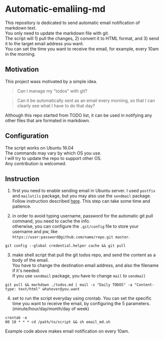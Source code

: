 # Automatic-emaliing-md
This repository is dedicated to send automatic email notification of markdown text.  
You only need to update the markdown file with git.  
The script will 1) pull the changes, 2) convert it to HTML format, and 3) send it to the target email address you want.  
You can set the time you want to receive the email, for example, every 10am in the morning.

## Motivation
This project wass motivated by a simple idea.
> Can I manage my "todos" with git?

> Can it be automatically sent as an email every morning, so that I can clearly see what I have to do that day?

Although this repo started from TODO list, it can be used in notifying any other files that are formated in markdown. 

## Configuration
The script works on Ubuntu 16.04  
The commands may vary by which OS you use.   
I will try to update the repo to support other OS.  
Any contribution is welcomed. 

## Instruction
1. first you need to enable sending email in Ubuntu server. I used `postfix` and `mailutils` package, but you may also use the `sendmail` package. 
Follow instruction described [here](https://easyengine.io/tutorials/linux/ubuntu-postfix-gmail-smtp/).
This step can take some time and patience.

2. in order to avoid typing username, password for the automatic git pull command, you need to cache the info.  
otherwise, you can configure the `.git/config` file to store your username and pw, like `https://user:password@github.com/name/repo.git master`.
```
git config --global credential.helper cache && git pull
```


3. make shell script that pull the git todos repo, and send the content as a body of the email.  
You have to change the destination email address, and also the filename if it's needed.  
If you use `sendmail` package, you have to change `mail` to `sendmail`
```
git pull && markdown ./todos.md | mail -s "Daily TODOS" -a "Content-type: text/html" whatever@you.want
```


4. set to run the script everyday using crontab.
You can set the specific time you want to receive the email, by configuring the 5 parameters. (minute/hour/day/month/day of week)
```
crontab -e
00 10 * * * cd /path/to/script && sh email_md.sh
``` 
Example code above makes email notification on every 10am.

